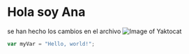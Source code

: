# Hola soy Ana
se han hecho los cambios en el archivo
![Image of Yaktocat](https://octodex.github.com/images/yaktocat.png)
``` javascript
var myVar = "Hello, world!";
```

